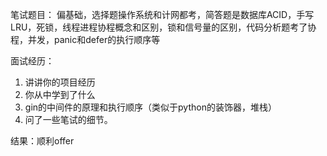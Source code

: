 笔试题目：
偏基础，选择题操作系统和计网都考，简答题是数据库ACID，手写LRU，死锁，线程进程协程概念和区别，锁和信号量的区别，代码分析题考了协程，并发，panic和defer的执行顺序等

面试经历：
1. 讲讲你的项目经历
2. 你从中学到了什么
3. gin的中间件的原理和执行顺序（类似于python的装饰器，堆栈）
4. 问了一些笔试的细节。

结果：顺利offer

